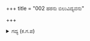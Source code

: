+++
title = "002 ಹರನು ಬಿಲುವಿದ್ಯವನು"

+++

<details><summary>ಗದ್ಯ (ಕ.ಗ.ಪ) </summary>

2. "ಹರನು ಪರಶುರಾಮನಿಗೆ ಬಿಲ್ಲುವಿದ್ಯೆಯನ್ನು ಕೊಡುವಾಗಲೇ ಈ ವಿದ್ಯೆಯನ್ನು ಅಧಮರಿಗೆ ತಿಳಿಸಬೇಡ, ಇದನ್ನು ಸತ್ಪಾತ್ರರಿಗೆ ಆದರದಿಂದ ಕಲಿಸು ಎಂದು ಹೇಳಿದನು. ದೇವತೆಗಳನ್ನೂ ಮೆಚ್ಚದ ಪರಶುರಾಮನು ಕರ್ಣನನ್ನು ಕರೆದು ಶಾಲೆಗೆ ಸೇರಿಸಿಕೊಂಡನು. ಮಹಾ ಅಭಿಮಾನಿಯಾದ ಈ ರಾಧೇಯನು ಅಧಮನೆ? ಮಾವ ಕೇಳು" ಎಂದನು.
</details>
